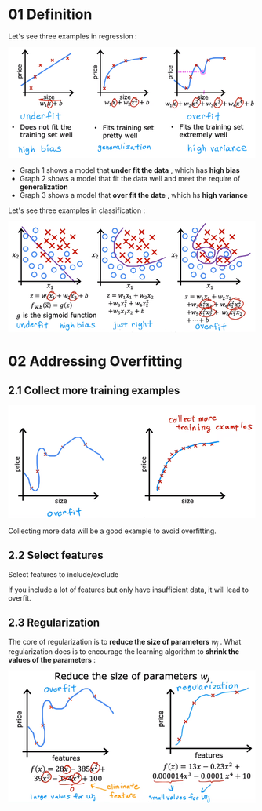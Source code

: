 # 01 Definition

Let's see three examples in regression : 

![](imgs/regression_example.png)

- Graph 1 shows a model that **under fit the data** , which has **high bias** 
- Graph 2 shows a model that fit the data well and meet the require of **generalization** 
- Graph 3 shows a model that **over fit the date** , which hs **high variance** 

Let's see three examples in classification : 

![](imgs/classification_example.png)

# 02 Addressing Overfitting

## 2.1 Collect more training examples

![](imgs/insufficient_data.png)

Collecting more data will be a good example to avoid overfitting.

## 2.2 Select features

Select features to include/exclude

If you include a lot of features but only have insufficient data, it will lead to overfit.

## 2.3 Regularization

The core of regularization is to **reduce the size of parameters** $w_j$ . What regularization does is to encourage the learning algorithm to **shrink the values of the parameters** : 

![](imgs/regularization.png)

